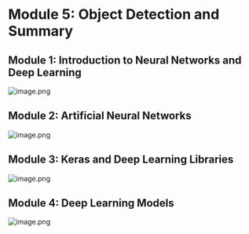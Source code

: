 

# Module 5: Object Detection and Summary
## Module 1: Introduction to Neural Networks and Deep Learning
![image.png](https://prod-files-secure.s3.us-west-2.amazonaws.com/03e82b26-cccb-4906-bb56-adabcbdc0655/a8d40bcb-c482-4026-8872-311e16b2dc63/image.png?X-Amz-Algorithm=AWS4-HMAC-SHA256&X-Amz-Content-Sha256=UNSIGNED-PAYLOAD&X-Amz-Credential=ASIAZI2LB4664HHODEXE%2F20250205%2Fus-west-2%2Fs3%2Faws4_request&X-Amz-Date=20250205T041752Z&X-Amz-Expires=3600&X-Amz-Security-Token=IQoJb3JpZ2luX2VjECAaCXVzLXdlc3QtMiJHMEUCIHJo37jsrsYtVRu%2FEkDy1NplX8qQewqjPEgmTlO%2B%2Ba6rAiEA4Mn5bcJsomkdajcUKt9DlRTFc9MN%2FE3LHnhglX2mneUq%2FwMIORAAGgw2Mzc0MjMxODM4MDUiDMZaqTCwXbyzcokfOyrcA65RoHfZoTYDRqqOjKIcohz%2Fcat%2FhqDjkVIlO4FM%2B6Q0EPDsWa9muWviFcLX8NcKBhrKoElMkunv3NjUjDLEiX5dccPn33qDQon1wq%2F54aU3pGDw50FLBSucqwtYuoGc%2BO8z8MPkaOMKgE3dHz8B4N8wjSxI%2BvlK2VJOQuehwjakA30z%2BHeX1vurIVjeqLv056T%2FrFACSi3G0WhtaaLr4lafLBImY1jcwhcEDzB5Xmbcd0EOgHlpN0WQU3phv94fHgD2NWg6FHFgI8IJfgjUGvbBMpaAnXtkP41AfbqsXZszy%2BvZa9g4V7mzxbRp8Bmc8MZ989gUXPA1H8TFU2iE42qCqtA4Vz%2Bn36y3Jqwc4vwS4Y40CunCVbmCwiofQFM6L3lYkoFq8AzC6JpK8WX6uzHEg0NSXtoBIZCDLcJCsWfNJaO4qxza0esZzg2IYR01QvrXoSwJhC26pfPg4M0SRY4wV3CKetDh1AvPvFqyLH16aSzVI7YMZZXp8ZfL1jnxGa7yDRbkKDt8%2FMhRltHpp10eF%2FDuPZ8KwAG3PvYADULL5FUxmQr51m6gD8yAfIZJrtLye6Y7tfPjdYsFfC9BV499%2Bfs6%2FkT2Yf9lbwPngN7T1WJ1gMiQsw9aI9jqMLXNir0GOqUBSKm7TUOgmsec6dWkxkOTMZzRvqcy6MSrKzHQKoALf74gvIVIBGvINnGponZIQ0Kl6%2BRu6rTGUlPnhsIUwCkSblPF3X4%2FJynn5h49I55hjXppqHZfk2Gh1BO89dghKYhnYJqQarUKRrY8jxHs%2B2yA1NPRAUsKwOYIhhS6%2B%2B17k%2FU%2FgwK0SCRhwceF7CzjaAd6nUkUVQfu5GgSJCH2M1WSXtHfWMgs&X-Amz-Signature=1e3434c3a5baf65a1cc252762f089740a8a507595a83c037dbc5554f15d9c932&X-Amz-SignedHeaders=host&x-id=GetObject)
## Module 2: Artificial Neural Networks
![image.png](https://prod-files-secure.s3.us-west-2.amazonaws.com/03e82b26-cccb-4906-bb56-adabcbdc0655/5157ca89-62da-41d9-a98f-6432b71047a9/image.png?X-Amz-Algorithm=AWS4-HMAC-SHA256&X-Amz-Content-Sha256=UNSIGNED-PAYLOAD&X-Amz-Credential=ASIAZI2LB4664HHODEXE%2F20250205%2Fus-west-2%2Fs3%2Faws4_request&X-Amz-Date=20250205T041752Z&X-Amz-Expires=3600&X-Amz-Security-Token=IQoJb3JpZ2luX2VjECAaCXVzLXdlc3QtMiJHMEUCIHJo37jsrsYtVRu%2FEkDy1NplX8qQewqjPEgmTlO%2B%2Ba6rAiEA4Mn5bcJsomkdajcUKt9DlRTFc9MN%2FE3LHnhglX2mneUq%2FwMIORAAGgw2Mzc0MjMxODM4MDUiDMZaqTCwXbyzcokfOyrcA65RoHfZoTYDRqqOjKIcohz%2Fcat%2FhqDjkVIlO4FM%2B6Q0EPDsWa9muWviFcLX8NcKBhrKoElMkunv3NjUjDLEiX5dccPn33qDQon1wq%2F54aU3pGDw50FLBSucqwtYuoGc%2BO8z8MPkaOMKgE3dHz8B4N8wjSxI%2BvlK2VJOQuehwjakA30z%2BHeX1vurIVjeqLv056T%2FrFACSi3G0WhtaaLr4lafLBImY1jcwhcEDzB5Xmbcd0EOgHlpN0WQU3phv94fHgD2NWg6FHFgI8IJfgjUGvbBMpaAnXtkP41AfbqsXZszy%2BvZa9g4V7mzxbRp8Bmc8MZ989gUXPA1H8TFU2iE42qCqtA4Vz%2Bn36y3Jqwc4vwS4Y40CunCVbmCwiofQFM6L3lYkoFq8AzC6JpK8WX6uzHEg0NSXtoBIZCDLcJCsWfNJaO4qxza0esZzg2IYR01QvrXoSwJhC26pfPg4M0SRY4wV3CKetDh1AvPvFqyLH16aSzVI7YMZZXp8ZfL1jnxGa7yDRbkKDt8%2FMhRltHpp10eF%2FDuPZ8KwAG3PvYADULL5FUxmQr51m6gD8yAfIZJrtLye6Y7tfPjdYsFfC9BV499%2Bfs6%2FkT2Yf9lbwPngN7T1WJ1gMiQsw9aI9jqMLXNir0GOqUBSKm7TUOgmsec6dWkxkOTMZzRvqcy6MSrKzHQKoALf74gvIVIBGvINnGponZIQ0Kl6%2BRu6rTGUlPnhsIUwCkSblPF3X4%2FJynn5h49I55hjXppqHZfk2Gh1BO89dghKYhnYJqQarUKRrY8jxHs%2B2yA1NPRAUsKwOYIhhS6%2B%2B17k%2FU%2FgwK0SCRhwceF7CzjaAd6nUkUVQfu5GgSJCH2M1WSXtHfWMgs&X-Amz-Signature=131ab88c77bdba71bfd1c439d139a192f504f630f0a89b9807db6f1ac2806782&X-Amz-SignedHeaders=host&x-id=GetObject)
## Module 3: Keras and Deep Learning Libraries
![image.png](https://prod-files-secure.s3.us-west-2.amazonaws.com/03e82b26-cccb-4906-bb56-adabcbdc0655/5089ce50-05f1-470d-ad42-42503bf1df5f/image.png?X-Amz-Algorithm=AWS4-HMAC-SHA256&X-Amz-Content-Sha256=UNSIGNED-PAYLOAD&X-Amz-Credential=ASIAZI2LB4664HHODEXE%2F20250205%2Fus-west-2%2Fs3%2Faws4_request&X-Amz-Date=20250205T041752Z&X-Amz-Expires=3600&X-Amz-Security-Token=IQoJb3JpZ2luX2VjECAaCXVzLXdlc3QtMiJHMEUCIHJo37jsrsYtVRu%2FEkDy1NplX8qQewqjPEgmTlO%2B%2Ba6rAiEA4Mn5bcJsomkdajcUKt9DlRTFc9MN%2FE3LHnhglX2mneUq%2FwMIORAAGgw2Mzc0MjMxODM4MDUiDMZaqTCwXbyzcokfOyrcA65RoHfZoTYDRqqOjKIcohz%2Fcat%2FhqDjkVIlO4FM%2B6Q0EPDsWa9muWviFcLX8NcKBhrKoElMkunv3NjUjDLEiX5dccPn33qDQon1wq%2F54aU3pGDw50FLBSucqwtYuoGc%2BO8z8MPkaOMKgE3dHz8B4N8wjSxI%2BvlK2VJOQuehwjakA30z%2BHeX1vurIVjeqLv056T%2FrFACSi3G0WhtaaLr4lafLBImY1jcwhcEDzB5Xmbcd0EOgHlpN0WQU3phv94fHgD2NWg6FHFgI8IJfgjUGvbBMpaAnXtkP41AfbqsXZszy%2BvZa9g4V7mzxbRp8Bmc8MZ989gUXPA1H8TFU2iE42qCqtA4Vz%2Bn36y3Jqwc4vwS4Y40CunCVbmCwiofQFM6L3lYkoFq8AzC6JpK8WX6uzHEg0NSXtoBIZCDLcJCsWfNJaO4qxza0esZzg2IYR01QvrXoSwJhC26pfPg4M0SRY4wV3CKetDh1AvPvFqyLH16aSzVI7YMZZXp8ZfL1jnxGa7yDRbkKDt8%2FMhRltHpp10eF%2FDuPZ8KwAG3PvYADULL5FUxmQr51m6gD8yAfIZJrtLye6Y7tfPjdYsFfC9BV499%2Bfs6%2FkT2Yf9lbwPngN7T1WJ1gMiQsw9aI9jqMLXNir0GOqUBSKm7TUOgmsec6dWkxkOTMZzRvqcy6MSrKzHQKoALf74gvIVIBGvINnGponZIQ0Kl6%2BRu6rTGUlPnhsIUwCkSblPF3X4%2FJynn5h49I55hjXppqHZfk2Gh1BO89dghKYhnYJqQarUKRrY8jxHs%2B2yA1NPRAUsKwOYIhhS6%2B%2B17k%2FU%2FgwK0SCRhwceF7CzjaAd6nUkUVQfu5GgSJCH2M1WSXtHfWMgs&X-Amz-Signature=7f958d3c856916e34152db0d2ae89cc42051039bbeff961d3844a5add732936d&X-Amz-SignedHeaders=host&x-id=GetObject)
## Module 4: Deep Learning Models
![image.png](https://prod-files-secure.s3.us-west-2.amazonaws.com/03e82b26-cccb-4906-bb56-adabcbdc0655/4e22fcb0-cfbc-4d28-b961-b9b8fde071f0/image.png?X-Amz-Algorithm=AWS4-HMAC-SHA256&X-Amz-Content-Sha256=UNSIGNED-PAYLOAD&X-Amz-Credential=ASIAZI2LB4664HHODEXE%2F20250205%2Fus-west-2%2Fs3%2Faws4_request&X-Amz-Date=20250205T041752Z&X-Amz-Expires=3600&X-Amz-Security-Token=IQoJb3JpZ2luX2VjECAaCXVzLXdlc3QtMiJHMEUCIHJo37jsrsYtVRu%2FEkDy1NplX8qQewqjPEgmTlO%2B%2Ba6rAiEA4Mn5bcJsomkdajcUKt9DlRTFc9MN%2FE3LHnhglX2mneUq%2FwMIORAAGgw2Mzc0MjMxODM4MDUiDMZaqTCwXbyzcokfOyrcA65RoHfZoTYDRqqOjKIcohz%2Fcat%2FhqDjkVIlO4FM%2B6Q0EPDsWa9muWviFcLX8NcKBhrKoElMkunv3NjUjDLEiX5dccPn33qDQon1wq%2F54aU3pGDw50FLBSucqwtYuoGc%2BO8z8MPkaOMKgE3dHz8B4N8wjSxI%2BvlK2VJOQuehwjakA30z%2BHeX1vurIVjeqLv056T%2FrFACSi3G0WhtaaLr4lafLBImY1jcwhcEDzB5Xmbcd0EOgHlpN0WQU3phv94fHgD2NWg6FHFgI8IJfgjUGvbBMpaAnXtkP41AfbqsXZszy%2BvZa9g4V7mzxbRp8Bmc8MZ989gUXPA1H8TFU2iE42qCqtA4Vz%2Bn36y3Jqwc4vwS4Y40CunCVbmCwiofQFM6L3lYkoFq8AzC6JpK8WX6uzHEg0NSXtoBIZCDLcJCsWfNJaO4qxza0esZzg2IYR01QvrXoSwJhC26pfPg4M0SRY4wV3CKetDh1AvPvFqyLH16aSzVI7YMZZXp8ZfL1jnxGa7yDRbkKDt8%2FMhRltHpp10eF%2FDuPZ8KwAG3PvYADULL5FUxmQr51m6gD8yAfIZJrtLye6Y7tfPjdYsFfC9BV499%2Bfs6%2FkT2Yf9lbwPngN7T1WJ1gMiQsw9aI9jqMLXNir0GOqUBSKm7TUOgmsec6dWkxkOTMZzRvqcy6MSrKzHQKoALf74gvIVIBGvINnGponZIQ0Kl6%2BRu6rTGUlPnhsIUwCkSblPF3X4%2FJynn5h49I55hjXppqHZfk2Gh1BO89dghKYhnYJqQarUKRrY8jxHs%2B2yA1NPRAUsKwOYIhhS6%2B%2B17k%2FU%2FgwK0SCRhwceF7CzjaAd6nUkUVQfu5GgSJCH2M1WSXtHfWMgs&X-Amz-Signature=a0a689ac0e8f518ed91312c3d8585684e125f73148f23623bf9cc8a8f72eef5b&X-Amz-SignedHeaders=host&x-id=GetObject)